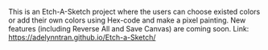 This is an Etch-A-Sketch project where the users can choose existed colors or add
their own colors using Hex-code and make a pixel painting.
New features (including Reverse All and Save Canvas) are coming soon.
Link: https://adelynntran.github.io/Etch-a-Sketch/
